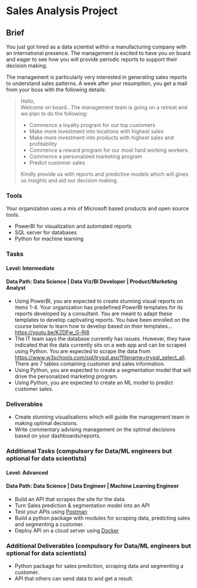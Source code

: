 # Sales Analysis Project

## Brief
You just got hired as a data scientist within a manufacturing company with an international presence.
The management is excited to have you on board and eager to see how you will provide periodic reports to support their decision making.

The management is particularly very interested in generating sales reports to understand sales patterns. A week after your resumption, you get a mail from your boss with the following details:

> Hello,
> <br>
> Welcome on board...The management team is going on a retreat and we plan to do the following:
>
> - Commence a loyalty program for our top customers
> - Make more investment into locations with highest sales
> - Make more investment into products with highest sales and profitability 
> - Commence a reward program for our most hard working workers.
> - Commence a personalized marketing program
> - Predict customer sales
> 
> Kindly provide us with reports and predictive models which will gives us insights and aid our decision making. 


### Tools
Your organization uses a mix of Microsoft based products and open source tools.
- PowerBI for visualization and automated reports
- SQL server for databases
- Python for machine learning 

### Tasks
#### Level: Intermediate
#### Data Path: Data Science | Data Viz/BI Developer | Product/Marketing Analyst
- Using PowerBI, you are expected to create stunning visual reports on items 1-4. Your organization has predefined PowerBI templates for its reports developed by a consultant. You are meant to adapt these templates to develop captivating reports. You have been enrolled on the course below to learn how to develop based on their templates... https://youtu.be/KZDFw_G-Rj8
- The IT team says the database currently has issues. However, they have indicated that the data currently sits on a web app and can be scraped using Python. You are expected to scrape the data from https://www.w3schools.com/sql/trysql.asp?filename=trysql_select_all. There are 7 tables containing customer and sales information.
- Using Python, you are expected to create a segmentation model that will drive the personalized marketing program.
- Using Python, you are expected to create an ML model to predict customer sales.

### Deliverables
- Create stunning visualisations which will guide the management team in making optimal decisions.
- Write commentary advising management on the optimal decisions based on your dashboards/reports.

### Additional Tasks (compulsory for Data/ML engineers but optional for data scientists)
#### Level: Advanced 
#### Data Path: Data Science | Data Engineer | Machine Learning Engineer
- Build an API that scrapes the site for the data.
- Turn Sales prediction & segmentation model into an API
- Test your APIs using [Postman](https://www.postman.com/)
- Build a python package with modules for scraping data, predicting sales and segmenting a customer.
- Deploy API on a cloud server using [Docker](https://www.docker.com/)


### Additional Deliverables (compulsory for Data/ML engineers but optional for data scientists)
- Python package for sales prediction, scraping data and segmenting a customer.
- API that others can send data to and get a result.



